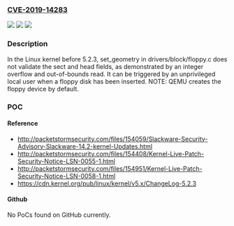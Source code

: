 ### [CVE-2019-14283](https://cve.mitre.org/cgi-bin/cvename.cgi?name=CVE-2019-14283)
![](https://img.shields.io/static/v1?label=Product&message=n%2Fa&color=blue)
![](https://img.shields.io/static/v1?label=Version&message=n%2Fa&color=blue)
![](https://img.shields.io/static/v1?label=Vulnerability&message=n%2Fa&color=brighgreen)

### Description

In the Linux kernel before 5.2.3, set_geometry in drivers/block/floppy.c does not validate the sect and head fields, as demonstrated by an integer overflow and out-of-bounds read. It can be triggered by an unprivileged local user when a floppy disk has been inserted. NOTE: QEMU creates the floppy device by default.

### POC

#### Reference
- http://packetstormsecurity.com/files/154059/Slackware-Security-Advisory-Slackware-14.2-kernel-Updates.html
- http://packetstormsecurity.com/files/154408/Kernel-Live-Patch-Security-Notice-LSN-0055-1.html
- http://packetstormsecurity.com/files/154951/Kernel-Live-Patch-Security-Notice-LSN-0058-1.html
- https://cdn.kernel.org/pub/linux/kernel/v5.x/ChangeLog-5.2.3

#### Github
No PoCs found on GitHub currently.

